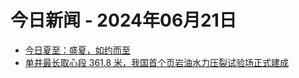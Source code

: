 # 今日新闻 - 2024年06月21日
- [今日夏至：盛夏，如约而至](https://www.ithome.com/0/776/626.htm)
- [单井最长取心段 361.8 米，我国首个页岩油水力压裂试验场正式建成](https://www.ithome.com/0/776/625.htm)
